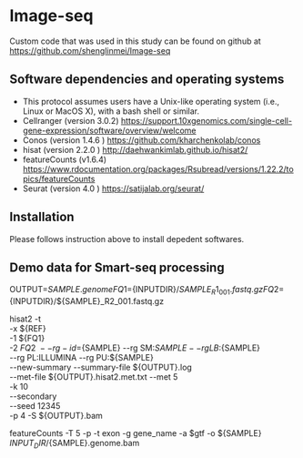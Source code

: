 # Image-seq

Custom code that was used in this study can be found on github at https://github.com/shenglinmei/Image-seq


## Software dependencies and operating systems 

- This protocol assumes users have a Unix-like operating system (i.e., Linux or MacOS X), with a bash shell or similar.
- Cellranger (version 3.0.2) https://support.10xgenomics.com/single-cell-gene-expression/software/overview/welcome
- Conos (version 1.4.6 ) https://github.com/kharchenkolab/conos
- hisat (version 2.2.0 ) http://daehwankimlab.github.io/hisat2/
- featureCounts (v1.6.4) https://www.rdocumentation.org/packages/Rsubread/versions/1.22.2/topics/featureCounts
- Seurat (version 4.0 ) https://satijalab.org/seurat/


## Installation 
Please follows instruction above to install depedent softwares.  

## Demo data for Smart-seq processing 

OUTPUT=${SAMPLE}.genome
FQ1=${INPUTDIR}/${SAMPLE}_R1_001.fastq.gz
FQ2=${INPUTDIR}/${SAMPLE}_R2_001.fastq.gz

hisat2 -t \
      -x ${REF} \
      -1 ${FQ1} \
      -2 ${FQ2} \
      --rg-id=${SAMPLE} --rg SM:${SAMPLE} --rg LB:${SAMPLE} \
      --rg PL:ILLUMINA --rg PU:${SAMPLE} \
      --new-summary --summary-file ${OUTPUT}.log \
      --met-file ${OUTPUT}.hisat2.met.txt --met 5 \
      -k 10 \
      --secondary \
      --seed 12345 \
      -p 4 -S ${OUTPUT}.bam

featureCounts -T 5 -p -t exon -g gene_name  -a $gtf -o  ${SAMPLE}  ${INPUT_DIR}/${SAMPLE}.genome.bam


